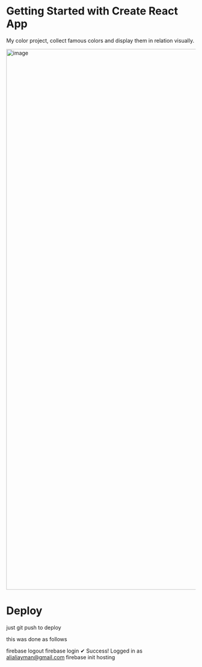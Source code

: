 # Getting Started with Create React App
My color project, collect famous colors and display them in relation visually.

<img width="1437" alt="image" src="https://user-images.githubusercontent.com/9623964/163728929-cf43a97a-7b7d-4d9d-8710-1e4d2f472ed2.png">


# Deploy

just git push to deploy

this was done as follows

firebase logout
firebase login
✔  Success! Logged in as alialiayman@gmail.com
firebase init hosting



